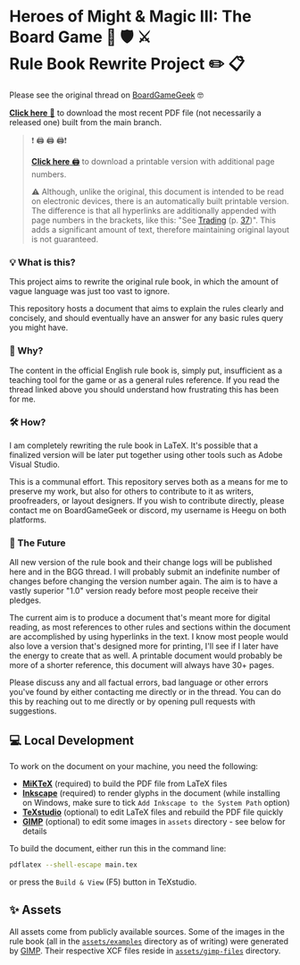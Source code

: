 # Heroes of Might & Magic III: The Board Game 🐴 🛡️ ⚔️️<br>Rule Book Rewrite Project ✏️ 📋

Please see the original thread on [BoardGameGeek](https://boardgamegeek.com/thread/3235221/rule-book-rewrite-project/page/1) 🤓

[**Click here** 📄](https://github.com/Heegu-sama/Homm3BG/raw/build/main.pdf/PDF/main.pdf) to download the most recent PDF file (not necessarily a released one) built from the main branch.

> ❗ 🖨️ 🖨️ 🖨️❗
>
> [**Click here** 🖨️](https://github.com/Heegu-sama/Homm3BG/raw/build/printable.pdf/PRINTABLE/printable.pdf) to download a printable version with additional page numbers.
>
> ⚠️ Although, unlike the original, this document is intended to be read on electronic devices, there is an automatically built printable version.
> The difference is that all hyperlinks are additionally appended with page numbers in the brackets, like this: "See [Trading]() (p. [37]())".
> This adds a significant amount of text, therefore maintaining original layout is not guaranteed.

### 💡 What is this?

This project aims to rewrite the original rule book, in which the amount of vague language was just too vast to ignore.

This repository hosts a document that aims to explain the rules clearly and concisely, and should eventually have an answer for any basic rules query you might have.

### 🤔 Why?

The content in the official English rule book is, simply put, insufficient as a teaching tool for the game or as a general rules reference.
If you read the thread linked above you should understand how frustrating this has been for me.

### 🛠️ How?

I am completely rewriting the rule book in LaTeX.
It's possible that a finalized version will be later put together using other tools such as Adobe Visual Studio.

This is a communal effort.
This repository serves both as a means for me to preserve my work, but also for others to contribute to it as writers, proofreaders, or layout designers.
If you wish to contribute directly, please contact me on BoardGameGeek or discord, my username is Heegu on both platforms.

### 🔮 The Future

All new version of the rule book and their change logs will be published here and in the BGG thread.
I will probably submit an indefinite number of changes before changing the version number again.
The aim is to have a vastly superior "1.0" version ready before most people receive their pledges.

The current aim is to produce a document that's meant more for digital reading, as most references to other rules and sections within the document are accomplished by using hyperlinks in the text.
I know most people would also love a version that's designed more for printing, I'll see if I later have the energy to create that as well.
A printable document would probably be more of a shorter reference, this document will always have 30+ pages.

Please discuss any and all factual errors, bad language or other errors you've found by either contacting me directly or in the thread.
You can do this by reaching out to me directly or by opening pull requests with suggestions.

## 💻 Local Development

To work on the document on your machine, you need the following:

- [**MiKTeX**](https://miktex.org/) (required) to build the PDF file from LaTeX files
- [**Inkscape**](https://inkscape.org/) (required) to render glyphs in the document (while installing on Windows, make sure to tick `Add Inkscape to the System Path` option)
- [**TeXstudio**](https://www.texstudio.org/) (optional) to edit LaTeX files and rebuild the PDF file quickly
- [**GIMP**](https://www.gimp.org/) (optional) to edit some images in `assets` directory - see below for details

To build the document, either run this in the command line:

```bash
pdflatex --shell-escape main.tex
```

or press the `Build & View` (F5) button in TeXstudio.

## ✨ Assets

All assets come from publicly available sources.
Some of the images in the rule book (all in the [`assets/examples`](https://github.com/Heegu-sama/Homm3BG/tree/main/assets/examples) directory as of writing) were generated by [GIMP](https://www.gimp.org/).
Their respective XCF files reside in [`assets/gimp-files`](https://github.com/Heegu-sama/Homm3BG/tree/main/assets/gimp-files) directory.
